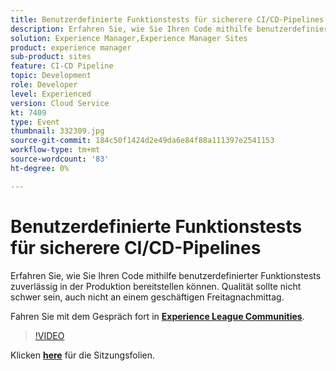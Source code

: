 ```yaml
---
title: Benutzerdefinierte Funktionstests für sicherere CI/CD-Pipelines
description: Erfahren Sie, wie Sie Ihren Code mithilfe benutzerdefinierter Funktionstests zuverlässig in der Produktion bereitstellen können. Qualität sollte nicht schwer sein, auch nicht an einem geschäftigen Freitagnachmittag.
solution: Experience Manager,Experience Manager Sites
product: experience manager
sub-product: sites
feature: CI-CD Pipeline
topic: Development
role: Developer
level: Experienced
version: Cloud Service
kt: 7409
type: Event
thumbnail: 332309.jpg
source-git-commit: 184c50f1424d2e49da6e84f88a111397e2541153
workflow-type: tm+mt
source-wordcount: '83'
ht-degree: 0%

---
```



# Benutzerdefinierte Funktionstests für sicherere CI/CD-Pipelines

Erfahren Sie, wie Sie Ihren Code mithilfe benutzerdefinierter Funktionstests zuverlässig in der Produktion bereitstellen können. Qualität sollte nicht schwer sein, auch nicht an einem geschäftigen Freitagnachmittag.

Fahren Sie mit dem Gespräch fort in **[Experience League Communities](http://adobe.ly/36Yd3v6)**.

>[!VIDEO](https://video.tv.adobe.com/v/332309/?quality=12&learn=on&hidetitle=true)

Klicken **[here](/help/adobe-developers-live/assets/custom-functional-tests-cicd.pdf)** für die Sitzungsfolien.
